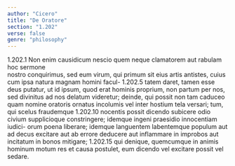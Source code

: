 ```yaml
---
author: "Cicero"
title: "De Oratore"
section: "1.202"
verse: false
genre: "philosophy"
---
```


1.202.1
Non enim causidicum
nescio quem neque clamatorem aut rabulam hoc sermone  
nostro conquirimus, sed eum virum, qui primum sit eius
artis antistes, cuius cum ipsa natura magnam homini facul-
1.202.5
tatem daret, <auctor> tamen esse deus putatur, ut id ipsum,
quod erat hominis proprium, non partum per nos, sed
divinitus ad nos delatum videretur; deinde, qui possit non
tam caduceo quam nomine oratoris ornatus incolumis vel
inter hostium tela versari; tum, qui scelus fraudemque
1.202.10
nocentis possit dicendo subicere odio civium supplicioque
constringere; idemque ingeni praesidio innocentiam iudici-
orum poena liberare; idemque languentem labentemque
populum aut ad decus excitare aut ab errore deducere aut
inflammare in improbos aut incitatum in bonos mitigare;
1.202.15
qui denique, quemcumque in animis hominum motum res
et causa postulet, eum dicendo vel excitare possit vel sedare.